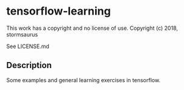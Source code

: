# tensorflow-learning

This work has a copyright and no license of use.  Copyright (c) 2018, stormsaurus

See LICENSE.md

## Description

Some examples and general learning exercises in tensorflow.
